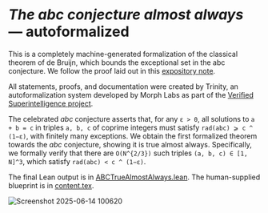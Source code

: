 # *The abc conjecture almost always* — autoformalized

This is a completely machine-generated formalization of the classical theorem of de Bruijn, which bounds the exceptional set in the abc conjecture. We follow the proof laid out in this [expository note](https://arxiv.org/pdf/2505.13991).

All statements, proofs, and documentation were created by Trinity, an autoformalization system developed by Morph Labs as part of the [Verified Superintelligence project](https://www.morph.so/blog/verified-superintelligence).

The celebrated *abc* conjecture asserts that, for any `ε > 0`, all solutions to `a + b = c` in triples `a, b, c` of coprime integers must satisfy `rad(abc) ⩾ c ^ (1−ε)`, with finitely many exceptions. We obtain the first formalized theorem towards the *abc* conjecture, showing it is true almost always. Specifically, we formally verify that there are `O(N^{2/3})` such triples `(a, b, c) ∈ [1, N]^3`, which satisfy `rad(abc) < c ^ (1−ε)`.

The final Lean output is in [ABCTrueAlmostAlways.lean](./ABCTrueAlmostAlways/ABCTrueAlmostAlways.lean). The human-supplied blueprint is in [content.tex](./blueprint/src/content.tex).

![Screenshot 2025-06-14 100620](https://github.com/user-attachments/assets/7b4cdf23-04ee-4cef-a78e-cb7c09f8a535)
